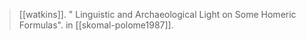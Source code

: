 > [[watkins]]. " Linguistic and Archaeological
Light on Some Homeric Formulas". in [[skomal-polome1987]].